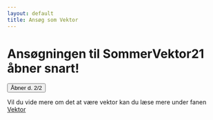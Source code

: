 ```yaml
---
layout: default
title: Ansøg som Vektor
---
```

<h1>Ansøgningen til SommerVektor21 åbner snart! </h1>

<a style="text-align: center;">
  	<button class="applyBtn"> Åbner d. 2/2 </button></a>

Vil du vide mere om det at være vektor kan du læse mere under fanen
<a href="/vektor">Vektor</a>